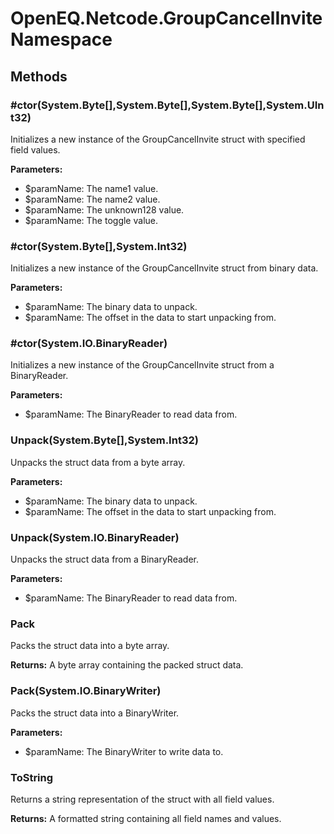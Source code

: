 ﻿# OpenEQ.Netcode.GroupCancelInvite Namespace

## Methods

### #ctor(System.Byte[],System.Byte[],System.Byte[],System.UInt32)

Initializes a new instance of the GroupCancelInvite struct with specified field values.

**Parameters:**

- $paramName: The name1 value.
- $paramName: The name2 value.
- $paramName: The unknown128 value.
- $paramName: The toggle value.

### #ctor(System.Byte[],System.Int32)

Initializes a new instance of the GroupCancelInvite struct from binary data.

**Parameters:**

- $paramName: The binary data to unpack.
- $paramName: The offset in the data to start unpacking from.

### #ctor(System.IO.BinaryReader)

Initializes a new instance of the GroupCancelInvite struct from a BinaryReader.

**Parameters:**

- $paramName: The BinaryReader to read data from.

### Unpack(System.Byte[],System.Int32)

Unpacks the struct data from a byte array.

**Parameters:**

- $paramName: The binary data to unpack.
- $paramName: The offset in the data to start unpacking from.

### Unpack(System.IO.BinaryReader)

Unpacks the struct data from a BinaryReader.

**Parameters:**

- $paramName: The BinaryReader to read data from.

### Pack

Packs the struct data into a byte array.

**Returns:** A byte array containing the packed struct data.

### Pack(System.IO.BinaryWriter)

Packs the struct data into a BinaryWriter.

**Parameters:**

- $paramName: The BinaryWriter to write data to.

### ToString

Returns a string representation of the struct with all field values.

**Returns:** A formatted string containing all field names and values.


